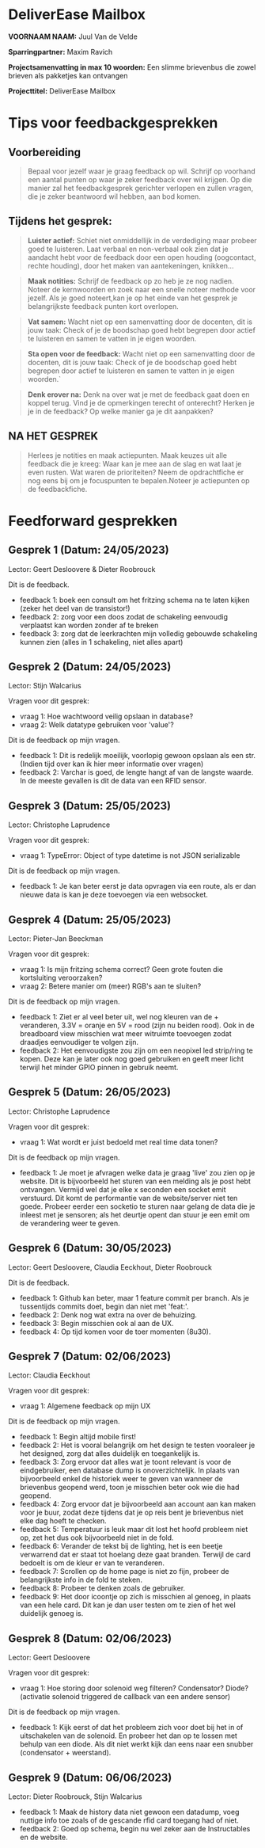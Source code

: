 # DeliverEase Mailbox

**VOORNAAM NAAM:** Juul Van de Velde

**Sparringpartner:** Maxim Ravich

**Projectsamenvatting in max 10 woorden:** Een slimme brievenbus die zowel brieven als pakketjes kan ontvangen

**Projecttitel:** DeliverEase Mailbox

# Tips voor feedbackgesprekken

## Voorbereiding

> Bepaal voor jezelf waar je graag feedback op wil. Schrijf op voorhand een aantal punten op waar je zeker feedback over wil krijgen. Op die manier zal het feedbackgesprek gerichter verlopen en zullen vragen, die je zeker beantwoord wil hebben, aan bod komen.

## Tijdens het gesprek:

> **Luister actief:** Schiet niet onmiddellijk in de verdediging maar probeer goed te luisteren. Laat verbaal en non-verbaal ook zien dat je aandacht hebt voor de feedback door een open houding (oogcontact, rechte houding), door het maken van aantekeningen, knikken...

> **Maak notities:** Schrijf de feedback op zo heb je ze nog nadien. Noteer de kernwoorden en zoek naar een snelle noteer methode voor jezelf. Als je goed noteert,kan je op het einde van het gesprek je belangrijkste feedback punten kort overlopen.

> **Vat samen:** Wacht niet op een samenvatting door de docenten, dit is jouw taak: Check of je de boodschap goed hebt begrepen door actief te luisteren en samen te vatten in je eigen woorden.

> **Sta open voor de feedback:** Wacht niet op een samenvatting door de docenten, dit is jouw taak: Check of je de boodschap goed hebt begrepen door actief te luisteren en samen te vatten in je eigen woorden.`

> **Denk erover na:** Denk na over wat je met de feedback gaat doen en koppel terug. Vind je de opmerkingen terecht of onterecht? Herken je je in de feedback? Op welke manier ga je dit aanpakken?

## NA HET GESPREK

> Herlees je notities en maak actiepunten. Maak keuzes uit alle feedback die je kreeg: Waar kan je mee aan de slag en wat laat je even rusten. Wat waren de prioriteiten? Neem de opdrachtfiche er nog eens bij om je focuspunten te bepalen.Noteer je actiepunten op de feedbackfiche.

# Feedforward gesprekken

## Gesprek 1 (Datum: 24/05/2023)

Lector: Geert Desloovere & Dieter Roobrouck

Dit is de feedback.

- feedback 1: boek een consult om het fritzing schema na te laten kijken (zeker het deel van de transistor!)
- feedback 2: zorg voor een doos zodat de schakeling eenvoudig verplaatst kan worden zonder af te breken
- feedback 3: zorg dat de leerkrachten mijn volledig gebouwde schakeling kunnen zien (alles in 1 schakeling, niet alles apart)

## Gesprek 2 (Datum: 24/05/2023)

Lector: Stijn Walcarius

Vragen voor dit gesprek:

- vraag 1: Hoe wachtwoord veilig opslaan in database?
- vraag 2: Welk datatype gebruiken voor 'value'?

Dit is de feedback op mijn vragen.

- feedback 1: Dit is redelijk moeilijk, voorlopig gewoon opslaan als een str. (Indien tijd over kan ik hier meer informatie over vragen)
- feedback 2: Varchar is goed, de lengte hangt af van de langste waarde. In de meeste gevallen is dit de data van een RFID sensor.

## Gesprek 3 (Datum: 25/05/2023)

Lector: Christophe Laprudence 

Vragen voor dit gesprek:

- vraag 1: TypeError: Object of type datetime is not JSON serializable

Dit is de feedback op mijn vragen.

- feedback 1: Je kan beter eerst je data opvragen via een route, als er dan nieuwe data is kan je deze toevoegen via een websocket.

## Gesprek 4 (Datum: 25/05/2023)

Lector: Pieter-Jan Beeckman

Vragen voor dit gesprek:

- vraag 1: Is mijn fritzing schema correct? Geen grote fouten die kortsluiting veroorzaken?
- vraag 2: Betere manier om (meer) RGB's aan te sluiten?

Dit is de feedback op mijn vragen.

- feedback 1: Ziet er al veel beter uit, wel nog kleuren van de + veranderen, 3.3V = oranje en 5V = rood (zijn nu beiden rood). Ook in de breadboard view misschien wat meer witruimte toevoegen zodat draadjes eenvoudiger te volgen zijn.
- feedback 2: Het eenvoudigste zou zijn om een neopixel led strip/ring te kopen. Deze kan je later ook nog goed gebruiken en geeft meer licht terwijl het minder GPIO pinnen in gebruik neemt.

## Gesprek 5 (Datum: 26/05/2023)

Lector: Christophe Laprudence

Vragen voor dit gesprek:

- vraag 1: Wat wordt er juist bedoeld met real time data tonen?

Dit is de feedback op mijn vragen.

- feedback 1: Je moet je afvragen welke data je graag 'live' zou zien op je website. Dit is bijvoorbeeld het sturen van een melding als je post hebt ontvangen. Vermijd wel dat je elke x seconden een socket emit verstuurd. Dit komt de performantie van de website/server niet ten goede. Probeer eerder een socketio te sturen naar gelang de data die je inleest met je sensoren; als het deurtje opent dan stuur je een emit om de verandering weer te geven.

## Gesprek 6 (Datum: 30/05/2023)

Lector: Geert Desloovere, Claudia Eeckhout, Dieter Roobrouck

Dit is de feedback.

- feedback 1: Github kan beter, maar 1 feature commit per branch. Als je tussentijds commits doet, begin dan niet met 'feat:'.
- feedback 2: Denk nog wat extra na over de behuizing.
- feedback 3: Begin misschien ook al aan de UX.
- feedback 4: Op tijd komen voor de toer momenten (8u30).

## Gesprek 7 (Datum: 02/06/2023)

Lector: Claudia Eeckhout

Vragen voor dit gesprek:

- vraag 1: Algemene feedback op mijn UX

Dit is de feedback op mijn vragen.

- feedback 1: Begin altijd mobile first!
- feedback 2: Het is vooral belangrijk om het design te testen vooraleer je het designed, zorg dat alles duidelijk en toegankelijk is.
- feedback 3: Zorg ervoor dat alles wat je toont relevant is voor de eindgebruiker, een database dump is onoverzichtelijk. In plaats van bijvoorbeeld enkel de historiek weer te geven van wanneer de brievenbus geopend werd, toon je misschien beter ook wie die had geopend.
- feedback 4: Zorg ervoor dat je bijvoorbeeld aan account aan kan maken voor je buur, zodat deze tijdens dat je op reis bent je brievenbus niet elke dag hoeft te checken.
- feedback 5: Temperatuur is leuk maar dit lost het hoofd probleem niet op, zet het dus ook bijvoorbeeld niet in de fold.
- feedback 6: Verander de tekst bij de lighting, het is een beetje verwarrend dat er staat tot hoelang deze gaat branden. Terwijl de card bedoelt is om de kleur er van te veranderen.
- feedback 7: Scrollen op de home page is niet zo fijn, probeer de belangrijkste info in de fold te steken. 
- feedback 8: Probeer te denken zoals de gebruiker. 
- feedback 9: Het door icoontje op zich is misschien al genoeg, in plaats van een hele card. Dit kan je dan user testen om te zien of het wel duidelijk genoeg is.

## Gesprek 8 (Datum: 02/06/2023)

Lector: Geert Desloovere

Vragen voor dit gesprek:

- vraag 1: Hoe storing door solenoid weg filteren? Condensator? Diode? (activatie solenoid triggered de callback van een andere sensor)

Dit is de feedback op mijn vragen.

- feedback 1: Kijk eerst of dat het probleem zich voor doet bij het in of uitschakelen van de solenoid. En probeer het dan op te lossen met behulp van een diode. Als dit niet werkt kijk dan eens naar een snubber (condensator + weerstand).

## Gesprek 9 (Datum: 06/06/2023)

Lector: Dieter Roobrouck, Stijn Walcarius

- feedback 1: Maak de history data niet gewoon een datadump, voeg nuttige info toe zoals of de gescande rfid card toegang had of niet.
- feedback 2: Goed op schema, begin nu wel zeker aan de Instructables en de website.

